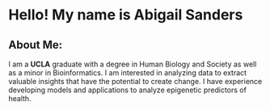# Hello! My name is Abigail Sanders
## About Me:
I am a **UCLA** graduate with a degree in Human Biology and Society as well as a minor in Bioinformatics. I am interested in analyzing data to extract valuable insights that have the potential to create change. I have experience developing models and applications to analyze epigenetic predictors of health. 
